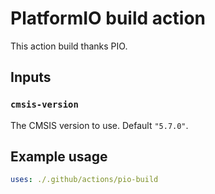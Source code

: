 # PlatformIO build action

This action build thanks PIO.

## Inputs

### `cmsis-version`

The CMSIS version to use. Default `"5.7.0"`.

## Example usage

```yaml
uses: ./.github/actions/pio-build
```
